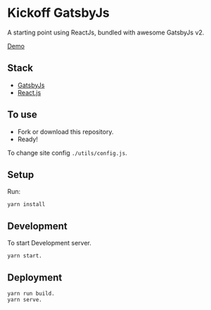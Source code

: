 # Kickoff GatsbyJs

A starting point using ReactJs, bundled with awesome GatsbyJs v2.

[Demo](https://kickoff-gatsbyjs.netlify.com/)

## Stack

- [GatsbyJs](https://www.gatsbyjs.org/)
- [React.js](https://reactjs.org/)

## To use

- Fork or download this repository.
- Ready!

To change site config `./utils/config.js`.

## Setup

Run:

```
yarn install
```

## Development

To start Development server.

```
yarn start.
```

## Deployment

```
yarn run build.
yarn serve.

```
